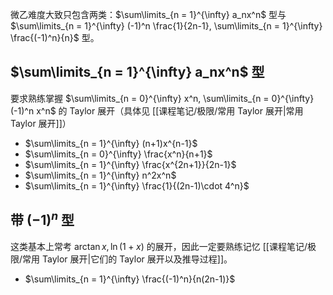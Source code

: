 
微乙难度大致只包含两类：$\sum\limits_{n = 1}^{\infty} a_nx^n$ 型与 $\sum\limits_{n = 1}^{\infty} (-1)^n \frac{1}{2n-1}, \sum\limits_{n = 1}^{\infty} \frac{(-1)^n}{n}$ 型。

## $\sum\limits_{n = 1}^{\infty} a_nx^n$ 型

要求熟练掌握 $\sum\limits_{n = 0}^{\infty} x^n, \sum\limits_{n = 0}^{\infty} (-1)^n x^n$ 的 Taylor 展开（具体见 [[课程笔记/极限/常用 Taylor 展开|常用 Taylor 展开]]）

- $\sum\limits_{n = 1}^{\infty} (n+1)x^{n-1}$
- $\sum\limits_{n = 0}^{\infty} \frac{x^n}{n+1}$
- $\sum\limits_{n = 1}^{\infty} \frac{x^{2n+1}}{2n-1}$
- $\sum\limits_{n = 1}^{\infty} n^2x^n$
- $\sum\limits_{n = 1}^{\infty} \frac{1}{(2n-1)\cdot 4^n}$


## 带 $(-1)^n$ 型

这类基本上常考 $\arctan x, \ln(1+x)$ 的展开，因此一定要熟练记忆 [[课程笔记/极限/常用 Taylor 展开|它们的 Taylor 展开以及推导过程]]。

- $\sum\limits_{n = 1}^{\infty} \frac{(-1)^n}{n(2n-1)}$



